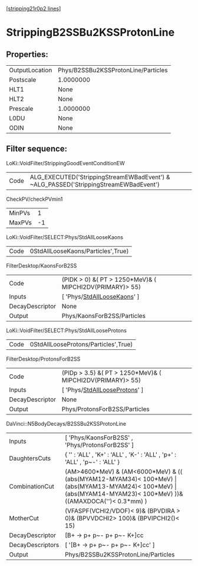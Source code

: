 [[stripping21r0p2 lines]](./stripping21r0p2-index)

# StrippingB2SSBu2KSSProtonLine

## Properties:

|                |                                     |
|----------------|-------------------------------------|
| OutputLocation | Phys/B2SSBu2KSSProtonLine/Particles |
| Postscale      | 1.0000000                           |
| HLT1           | None                                |
| HLT2           | None                                |
| Prescale       | 1.0000000                           |
| L0DU           | None                                |
| ODIN           | None                                |

## Filter sequence:

LoKi::VoidFilter/StrippingGoodEventConditionEW

|      |                                                                                      |
|------|--------------------------------------------------------------------------------------|
| Code | ALG_EXECUTED('StrippingStreamEWBadEvent') & ~ALG_PASSED('StrippingStreamEWBadEvent') |

CheckPV/checkPVmin1

|        |     |
|--------|-----|
| MinPVs | 1   |
| MaxPVs | -1  |

LoKi::VoidFilter/SELECT:Phys/StdAllLooseKaons

|      |                                    |
|------|------------------------------------|
| Code | 0StdAllLooseKaons/Particles',True) |

FilterDesktop/KaonsForB2SS

|                 |                                                                                     |
|-----------------|-------------------------------------------------------------------------------------|
| Code            | (PIDK \> 0) &( PT \> 1250\*MeV)& ( MIPCHI2DV(PRIMARY)\> 55)                         |
| Inputs          | [ 'Phys/[StdAllLooseKaons](./stripping21r0p2-commonparticles-stdallloosekaons)' ] |
| DecayDescriptor | None                                                                                |
| Output          | Phys/KaonsForB2SS/Particles                                                         |

LoKi::VoidFilter/SELECT:Phys/StdAllLooseProtons

|      |                                      |
|------|--------------------------------------|
| Code | 0StdAllLooseProtons/Particles',True) |

FilterDesktop/ProtonsForB2SS

|                 |                                                                                         |
|-----------------|-----------------------------------------------------------------------------------------|
| Code            | (PIDp \> 3.5) &( PT \> 1250\*MeV)& ( MIPCHI2DV(PRIMARY)\> 55)                           |
| Inputs          | [ 'Phys/[StdAllLooseProtons](./stripping21r0p2-commonparticles-stdalllooseprotons)' ] |
| DecayDescriptor | None                                                                                    |
| Output          | Phys/ProtonsForB2SS/Particles                                                           |

DaVinci::N5BodyDecays/B2SSBu2KSSProtonLine

|                  |                                                                                                                                                                              |
|------------------|------------------------------------------------------------------------------------------------------------------------------------------------------------------------------|
| Inputs           | [ 'Phys/KaonsForB2SS' , 'Phys/ProtonsForB2SS' ]                                                                                                                            |
| DaughtersCuts    | { '' : 'ALL' , 'K+' : 'ALL' , 'K-' : 'ALL' , 'p+' : 'ALL' , 'p~-' : 'ALL' }                                                                                                  |
| CombinationCut   | (AM\>4600\*MeV) & (AM\<6000\*MeV) & (( (abs(MYAM12-MYAM34)\< 100\*MeV) \| (abs(MYAM13-MYAM24)\< 100\*MeV) \| (abs(MYAM14-MYAM23)\< 100\*MeV) ))& ((AMAXDOCA('')\< 0.3\*mm) ) |
| MotherCut        | (VFASPF(VCHI2/VDOF)\< 9)& (BPVDIRA \> 0)& (BPVVDCHI2\> 100)& (BPVIPCHI2()\< 15)                                                                                              |
| DecayDescriptor  | [B+ -\> p+ p~- p+ p~- K+]cc                                                                                                                                                |
| DecayDescriptors | [ '[B+ -\> p+ p~- p+ p~- K+]cc' ]                                                                                                                                        |
| Output           | Phys/B2SSBu2KSSProtonLine/Particles                                                                                                                                          |
